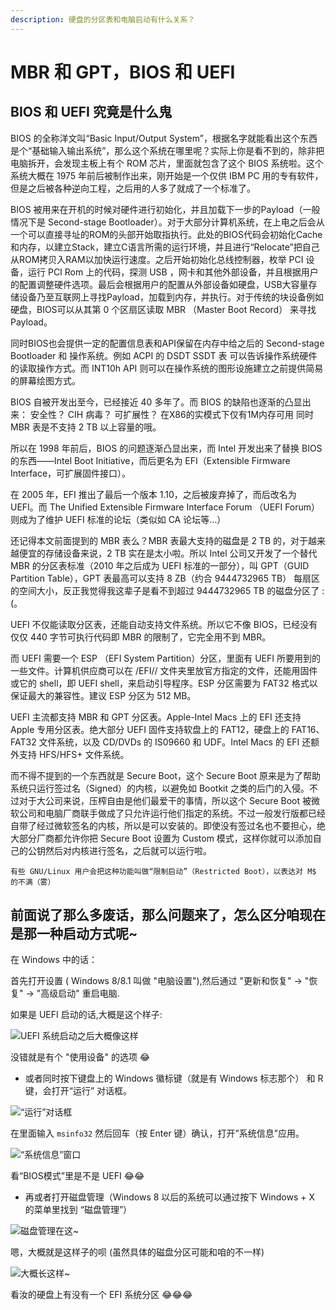 ```yaml
---
description: 硬盘的分区表和电脑启动有什么关系？
---
```


# MBR 和 GPT，BIOS 和 UEFI

## BIOS 和 UEFI 究竟是什么鬼

BIOS 的全称洋文叫“Basic Input/Output System”，根据名字就能看出这个东西是个“基础输入输出系统”，那么这个系统在哪里呢？实际上你是看不到的，除非把电脑拆开，会发现主板上有个 ROM 芯片，里面就包含了这个 BIOS 系统啦。这个系统大概在 1975 年前后被制作出来，刚开始是一个仅供 IBM PC 用的专有软件，但是之后被各种逆向工程，之后用的人多了就成了一个标准了。

BIOS 被用来在开机的时候对硬件进行初始化，并且加载下一步的Payload（一般情况下是 Second-stage Bootloader）。对于大部分计算机系统，在上电之后会从一个可以直接寻址的ROM的头部开始取指执行。此处的BIOS代码会初始化Cache和内存，以建立Stack，建立C语言所需的运行环境，并且进行“Relocate”把自己从ROM拷贝入RAM以加快运行速度。之后开始初始化总线控制器，枚举 PCI 设备，运行 PCI Rom 上的代码，探测 USB ，网卡和其他外部设备，并且根据用户的配置调整硬件选项。最后会根据用户的配置从外部设备如硬盘，USB大容量存储设备乃至互联网上寻找Payload，加载到内存，并执行。对于传统的块设备例如硬盘，BIOS可以从其第 0 个区扇区读取 MBR （Master Boot Record） 来寻找 Payload。

同时BIOS也会提供一定的配置信息表和API保留在内存中给之后的 Second-stage Bootloader 和 操作系统。例如 ACPI 的 DSDT SSDT 表 可以告诉操作系统硬件的读取操作方式。而 INT10h API 则可以在操作系统的图形设施建立之前提供简易的屏幕绘图方式。

BIOS 自被开发出至今，已经接近 40 多年了。而 BIOS 的缺陷也逐渐的凸显出来： 安全性？ CIH 病毒？ 可扩展性？ 在X86的实模式下仅有1M内存可用 同时 MBR 表是不支持 2 TB 以上容量的哦。

所以在 1998 年前后，BIOS 的问题逐渐凸显出来，而 Intel 开发出来了替换 BIOS 的东西——Intel Boot Initiative，而后更名为 EFI（Extensible Firmware Interface，可扩展固件接口）。

在 2005 年，EFI 推出了最后一个版本 1.10，之后被废弃掉了，而后改名为 UEFI。而 The Unified Extensible Firmware Interface Forum （UEFI Forum）则成为了维护 UEFI 标准的论坛（类似如 CA 论坛等…）

还记得本文前面提到的 MBR 表么？MBR 表最大支持的磁盘是 2 TB 的，对于越来越便宜的存储设备来说，2 TB 实在是太小啦。所以 Intel 公司又开发了一个替代 MBR 的分区表标准（2010 年之后成为 UEFI 标准的一部分），叫 GPT（GUID Partition Table），GPT 表最高可以支持 8 ZB（约合 9444732965 TB） 每扇区的空间大小，反正我觉得我这辈子是看不到超过 9444732965 TB 的磁盘分区了 :\(。

UEFI 不仅能读取分区表，还能自动支持文件系统。所以它不像 BIOS，已经没有仅仅 440 字节可执行代码即 MBR 的限制了，它完全用不到 MBR。

而 UEFI 需要一个 ESP （EFI System Partition）分区，里面有 UEFI 所要用到的一些文件。计算机供应商可以在 /EFI// 文件夹里放官方指定的文件，还能用固件或它的 shell，即 UEFI shell，来启动引导程序。ESP 分区需要为 FAT32 格式以保证最大的兼容性。建议 ESP 分区为 512 MB。

UEFI 主流都支持 MBR 和 GPT 分区表。Apple-Intel Macs 上的 EFI 还支持 Apple 专用分区表。绝大部分 UEFI 固件支持软盘上的 FAT12，硬盘上的 FAT16、FAT32 文件系统，以及 CD/DVDs 的 IS09660 和 UDF。Intel Macs 的 EFI 还额外支持 HFS/HFS+ 文件系统。

而不得不提到的一个东西就是 Secure Boot，这个 Secure Boot 原来是为了帮助系统只运行签过名（Signed）的内核，以避免如 Bootkit 之类的后门的入侵。不过对于大公司来说，压榨自由是他们最爱干的事情，所以这个 Secure Boot 被微软公司和电脑厂商联手做成了只允许运行他们指定的系统。不过一般发行版都已经自带了经过微软签名的内核，所以是可以安装的。即使没有签过名也不要担心，绝大部分厂商都允许你把 Secure Boot 设置为 Custom 模式，这样你就可以添加自己的公钥然后对内核进行签名，之后就可以运行啦。

```text
有些 GNU/Linux 用户会把这种功能叫做“限制启动”（Restricted Boot），以表达对 M$ 的不满（雾）
```

## 前面说了那么多废话，那么问题来了，怎么区分咱现在是那一种启动方式呢~

在 Windows 中的话：

首先打开设置 \( Windows 8/8.1 叫做 "电脑设置"\),然后通过 "更新和恢复" -&gt; "恢复" -&gt; "高级启动" 重启电脑.

如果是 UEFI 启动的话,大概是这个样子:

![UEFI &#x7CFB;&#x7EDF;&#x542F;&#x52A8;&#x4E4B;&#x540E;&#x5927;&#x6982;&#x50CF;&#x8FD9;&#x6837;](https://github.com/KenOokamiHoro/it_have_not_get_a_name_yet/tree/13f2a0be412010681614294aa5d8915f297e4c99/assets/getting_ready_for_install_parabola/0.png)

没错就是有个 "使用设备" 的选项 😂

* 或者同时按下键盘上的 Windows 徽标键（就是有 Windows 标志那个） 和 R 键，会打开“运行” 对话框。

![&#x201C;&#x8FD0;&#x884C;&#x201D;&#x5BF9;&#x8BDD;&#x6846;](https://github.com/KenOokamiHoro/it_have_not_get_a_name_yet/tree/13f2a0be412010681614294aa5d8915f297e4c99/assets/getting_ready_for_install_parabola/1.png)

在里面输入 `msinfo32` 然后回车（按 Enter 键）确认，打开”系统信息”应用。

![&#x201C;&#x7CFB;&#x7EDF;&#x4FE1;&#x606F;&#x201D;&#x7A97;&#x53E3;](https://github.com/KenOokamiHoro/it_have_not_get_a_name_yet/tree/13f2a0be412010681614294aa5d8915f297e4c99/assets/getting_ready_for_install_parabola/2.png)

看“BIOS模式”里是不是 UEFI 😂😂

* 再或者打开磁盘管理（Windows 8 以后的系统可以通过按下 Windows + X 的菜单里找到 “磁盘管理”）

![&#x78C1;&#x76D8;&#x7BA1;&#x7406;&#x5728;&#x8FD9;~](https://github.com/KenOokamiHoro/it_have_not_get_a_name_yet/tree/13f2a0be412010681614294aa5d8915f297e4c99/assets/getting_ready_for_install_parabola/01.png)

嗯，大概就是这样子的呗 \(虽然具体的磁盘分区可能和咱的不一样\)

![&#x5927;&#x6982;&#x957F;&#x8FD9;&#x6837;~](https://github.com/KenOokamiHoro/it_have_not_get_a_name_yet/tree/13f2a0be412010681614294aa5d8915f297e4c99/assets/getting_ready_for_install_parabola/02.png)

看汝的硬盘上有没有一个 EFI 系统分区 😂😂😂

